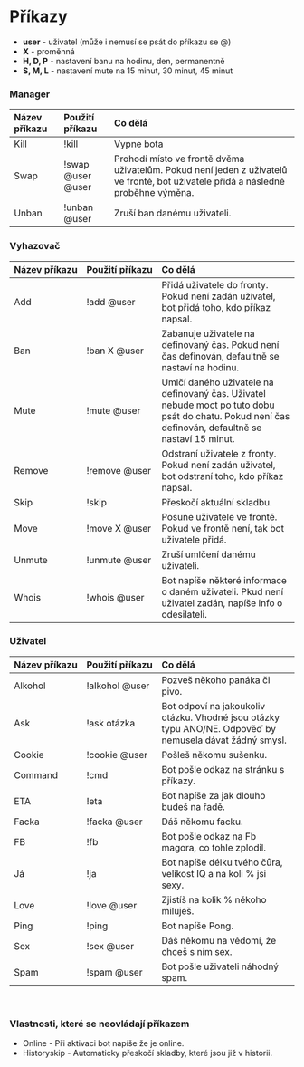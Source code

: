 # Příkazy

- **user** - uživatel (může i nemusí se psát do příkazu se @)
- **X** - proměnná
- **H, D, P** - nastavení banu na hodinu, den, permanentně
- **S, M, L** - nastavení mute na 15 minut, 30 minut, 45 minut

### Manager
| Název příkazu | Použití příkazu | Co dělá |
|:-------|:--------|:--------|
| Kill | !kill | Vypne bota |
| Swap | !swap <br> @user @user | Prohodí místo ve frontě dvěma uživatelům. Pokud není jeden z uživatelů ve frontě, bot uživatele přidá a následně proběhne výměna. |
| Unban | !unban @user | Zruší ban danému uživateli. |

### Vyhazovač
| Název příkazu | Použití příkazu | Co dělá |
|:-------|:--------|:--------|
| Add | !add @user | Přidá uživatele do fronty. Pokud není zadán uživatel, bot přidá toho, kdo příkaz napsal. |
| Ban | !ban X @user | Zabanuje uživatele na definovaný čas. Pokud není čas definován, defaultně se nastaví na hodinu. |
| Mute | !mute @user | Umlčí daného uživatele na definovaný čas. Uživatel nebude moct po tuto dobu psát do chatu. Pokud není čas definován, defaultně se nastaví 15 minut. |
| Remove | !remove @user | Odstraní uživatele z fronty. Pokud není zadán uživatel, bot odstraní toho, kdo příkaz napsal. |
| Skip | !skip | Přeskočí aktuální skladbu. |
| Move | !move X @user | Posune uživatele ve frontě. Pokud ve frontě není, tak bot uživatele přidá. |
| Unmute | !unmute @user | Zruší umlčení danému uživateli. |
| Whois | !whois @user | Bot napíše některé informace o daném uživateli. Pkud není uživatel zadán, napíše info o odesilateli. |

### Uživatel
| Název příkazu | Použití příkazu | Co dělá |
|:-------|:--------|:--------|
| Alkohol | !alkohol @user | Pozveš někoho panáka či pivo. |
| Ask | !ask otázka | Bot odpoví na jakoukoliv otázku. Vhodné jsou otázky typu ANO/NE. Odpověď by nemusela dávat žádný smysl. |
| Cookie | !cookie @user | Pošleš někomu sušenku. |
| Command | !cmd | Bot pošle odkaz na stránku s příkazy. |
| ETA | !eta | Bot napíše za jak dlouho budeš na řadě. |
| Facka | !facka @user | Dáš někomu facku. |
| FB | !fb | Bot pošle odkaz na Fb magora, co tohle zplodil. |
| Já| !ja | Bot napíše délku tvého čůra, velikost IQ a na koli % jsi sexy.
| Love | !love @user | Zjistíš na kolik % někoho miluješ. |
| Ping | !ping | Bot napíše Pong. |
| Sex | !sex @user | Dáš někomu na vědomí, že chceš s ním sex. |
| Spam | !spam @user | Bot pošle uživateli náhodný spam. |

<br>  

### Vlastnosti, které se neovládají příkazem
- Online - Při aktivaci bot napíše že je online.
- Historyskip - Automaticky přeskočí skladby, které jsou již v historii.
